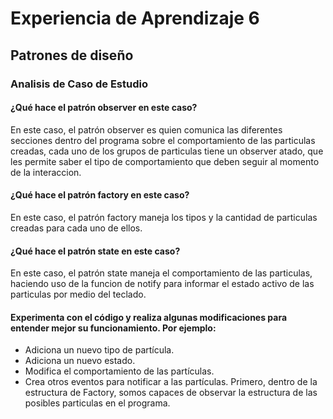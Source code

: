 # Experiencia de Aprendizaje 6
## Patrones de diseño
### Analisis de Caso de Estudio
#### ¿Qué hace el patrón observer en este caso?
En este caso, el patrón observer es quien comunica las diferentes secciones dentro del programa sobre el comportamiento de las particulas creadas, cada uno de los grupos de particulas 
tiene un observer atado, que les permite saber el tipo de comportamiento que deben seguir al momento de la interaccion.
#### ¿Qué hace el patrón factory en este caso?
En este caso, el patrón factory maneja los tipos y la cantidad de particulas creadas para cada uno de ellos.
#### ¿Qué hace el patrón state en este caso?
En este caso, el patrón state maneja el comportamiento de las particulas, haciendo uso de la funcion de notify para informar el estado activo de las particulas por medio del teclado.
  
  
#### Experimenta con el código y realiza algunas modificaciones para entender mejor su funcionamiento. Por ejemplo:
- Adiciona un nuevo tipo de partícula.
- Adiciona un nuevo estado.
- Modifica el comportamiento de las partículas.
- Crea otros eventos para notificar a las partículas.
Primero, dentro de la estructura de Factory, somos capaces de observar la estructura de las posibles particulas en el programa.
